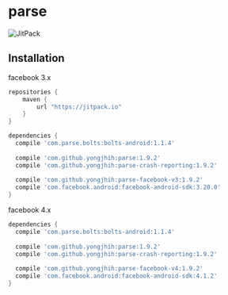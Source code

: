 # parse

![JitPack](https://img.shields.io/github/tag/yongjhih/parse.svg?label=JitPack)

## Installation

facebook 3.x

```gradle
repositories {
    maven {
        url "https://jitpack.io"
    }
}

dependencies {
  compile 'com.parse.bolts:bolts-android:1.1.4'
  
  compile 'com.github.yongjhih:parse:1.9.2'
  compile 'com.github.yongjhih:parse-crash-reporting:1.9.2'
  
  compile 'com.github.yongjhih:parse-facebook-v3:1.9.2'
  compile 'com.facebook.android:facebook-android-sdk:3.20.0'
}
```

facebook 4.x

```gradle
dependencies {
  compile 'com.parse.bolts:bolts-android:1.1.4'
  
  compile 'com.github.yongjhih:parse:1.9.2'
  compile 'com.github.yongjhih:parse-crash-reporting:1.9.2'
  
  compile 'com.github.yongjhih:parse-facebook-v4:1.9.2'
  compile 'com.facebook.android:facebook-android-sdk:4.1.2'
}
```
